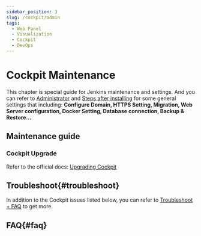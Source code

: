 ```yaml
---
sidebar_position: 3
slug: /cockpit/admin
tags:
  - Web Panel
  - Visualization
  - Cockpit
  - DevOps
---
```



# Cockpit Maintenance

This chapter is special guide for Jenkins maintenance and settings. And you can refer to [Administrator](../administrator) and [Steps after installing](../install/setup) for some general settings that including: **Configure Domain, HTTPS Setting, Migration, Web Server configuration, Docker Setting, Database connection, Backup & Restore...**  

## Maintenance guide

### Cockpit Upgrade

Refer to the official docs: [Upgrading Cockpit](https://www.cockpit.com/upgrade.html)

## Troubleshoot{#troubleshoot}

In addition to the Cockpit issues listed below, you can refer to [Troubleshoot + FAQ](../troubleshoot) to get more.  

## FAQ{#faq}
